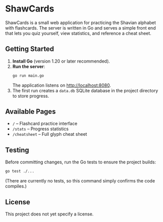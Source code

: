# ShawCards

ShawCards is a small web application for practicing the Shavian alphabet with flashcards. The server is written in Go and serves a simple front end that lets you quiz yourself, view statistics, and reference a cheat sheet.

## Getting Started

1. **Install Go** (version 1.20 or later recommended).
2. **Run the server**:
   ```bash
   go run main.go
   ```
   The application listens on [http://localhost:8080](http://localhost:8080).
3. The first run creates a `data.db` SQLite database in the project directory to store progress.

## Available Pages

- `/` – Flashcard practice interface
- `/stats` – Progress statistics
- `/cheatsheet` – Full glyph cheat sheet

## Testing

Before committing changes, run the Go tests to ensure the project builds:

```bash
go test ./...
```

(There are currently no tests, so this command simply confirms the code compiles.)

## License

This project does not yet specify a license.
